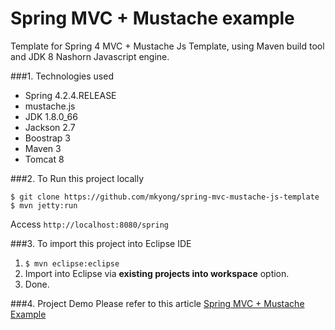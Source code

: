 Spring MVC + Mustache example
===============================
Template for Spring 4 MVC + Mustache Js Template, using Maven build tool and JDK 8 Nashorn Javascript engine.

###1. Technologies used
* Spring 4.2.4.RELEASE
* mustache.js
* JDK 1.8.0_66
* Jackson 2.7
* Boostrap 3
* Maven 3
* Tomcat 8

###2. To Run this project locally
```shell
$ git clone https://github.com/mkyong/spring-mvc-mustache-js-template
$ mvn jetty:run
```
Access ```http://localhost:8080/spring```

###3. To import this project into Eclipse IDE
1. ```$ mvn eclipse:eclipse```
2. Import into Eclipse via **existing projects into workspace** option.
3. Done.

###4. Project Demo
Please refer to this article [Spring MVC + Mustache  Example](http://www.mkyong.com/spring-mvc/spring-mvc-mustache-js-template-example/)

